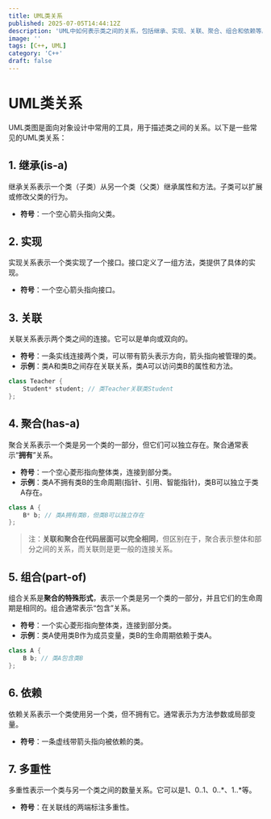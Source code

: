 ```yaml
---
title: UML类关系
published: 2025-07-05T14:44:12Z
description: 'UML中如何表示类之间的关系，包括继承、实现、关联、聚合、组合和依赖等。'
image: ''
tags: [C++, UML]
category: 'C++'
draft: false
---
```


# UML类关系

UML类图是面向对象设计中常用的工具，用于描述类之间的关系。以下是一些常见的UML类关系：

## 1. 继承(is-a)

继承关系表示一个类（子类）从另一个类（父类）继承属性和方法。子类可以扩展或修改父类的行为。
- **符号**：一个空心箭头指向父类。

## 2. 实现

实现关系表示一个类实现了一个接口。接口定义了一组方法，类提供了具体的实现。
- **符号**：一个空心箭头指向接口。

## 3. 关联

关联关系表示两个类之间的连接。它可以是单向或双向的。
- **符号**：一条实线连接两个类，可以带有箭头表示方向，箭头指向被管理的类。
- **示例**：类A和类B之间存在关联关系，类A可以访问类B的属性和方法。
```cpp
class Teacher {
    Student* student; // 类Teacher关联类Student
};
```

## 4. 聚合(has-a)

聚合关系表示一个类是另一个类的一部分，但它们可以独立存在。聚合通常表示“**拥有**”关系。
- **符号**：一个空心菱形指向整体类，连接到部分类。
- **示例**：类A不拥有类B的生命周期(指针、引用、智能指针)，类B可以独立于类A存在。
```cpp
class A {
    B* b; // 类A拥有类B，但类B可以独立存在
};
```
> 注：**关联和聚合在代码层面可以完全相同**，但区别在于，聚合表示整体和部分之间的关系，而关联则是更一般的连接关系。

## 5. 组合(part-of)

组合关系是**聚合的特殊形式**，表示一个类是另一个类的一部分，并且它们的生命周期是相同的。组合通常表示“包含”关系。
- **符号**：一个实心菱形指向整体类，连接到部分类。
- **示例**：类A使用类B作为成员变量，类B的生命周期依赖于类A。
```cpp
class A {
    B b; // 类A包含类B
};
```

## 6. 依赖

依赖关系表示一个类使用另一个类，但不拥有它。通常表示为方法参数或局部变量。
- **符号**：一条虚线带箭头指向被依赖的类。

## 7. 多重性

多重性表示一个类与另一个类之间的数量关系。它可以是1、0..1、0..*、1..*等。
- **符号**：在关联线的两端标注多重性。